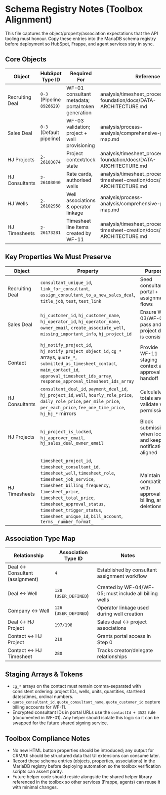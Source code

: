 # Schema Registry Notes (Toolbox Alignment)

This file captures the object/property/association expectations that the API tooling must honour. Copy these entries into the MariaDB schema registry before deployment so HubSpot, Frappe, and agent services stay in sync.

## Core Objects
| Object | HubSpot Type ID | Required For | Reference |
| --- | --- | --- | --- |
| Recruiting Deal | `0-3` (Pipeline `8926629`) | WF-01 consultant metadata; portal token generation | analysis/timesheet_process/phases/01-foundation/docs/DATA-ARCHITECTURE.md |
| Sales Deal | `0-3` (Default pipeline) | WF-03 validation; project + well provisioning | analysis/process-analysis/comprehensive-process-map.md |
| HJ Projects | `2-26103074` | Project context/lock state | analysis/timesheet_process/phases/01-foundation/docs/DATA-ARCHITECTURE.md |
| HJ Consultants | `2-26103040` | Rate cards, authorised wells | analysis/timesheet_process/phases/02-timesheet-creation/docs/DATA-ARCHITECTURE.md |
| HJ Wells | `2-26102958` | Well associations & operator linkage | analysis/process-analysis/comprehensive-process-map.md |
| HJ Timesheets | `2-26173281` | Timesheet line items created by WF-11 | analysis/timesheet_process/phases/02-timesheet-creation/docs/DATA-ARCHITECTURE.md |

## Key Properties We Must Preserve
| Object | Property | Purpose |
| --- | --- | --- |
| Recruiting Deal | `consultant_unique_id`, `link_for_consultant`, `assign_consultant_to_a_new_sales_deal`, `title_job`, `test`, `test_link` | Seed consultant portal + assignment flows |
| Sales Deal | `hj_customer_id`, `hj_customer_name`, `hj_operator_id`, `hj_operator_name`, `owner_email`, `create_associate_well`, `missing_important_info`, `hj_project_id` | Ensure WF-03/WF-04 pass and project data is consistent |
| Contact | `hj_notify_project_id`, `hj_notify_project_object_id`, `cg_*` arrays, `quote_*`, `submitted_as_timesheet_contact`, `main_contact_id`, `approval_timesheet_ids_array`, `response_approval_timesheet_ids_array` | Provide WF-11 staging context and approval handoff |
| HJ Consultants | `consultant_deal_id`, `payment_deal_id`, `hj_project_id`, `well`, `hourly_role_price`, `daily_role_price`, `per_mile_price`, `per_each_price`, `fee_one_time_price`, `hj_hj_*` mirrors | Calculate totals and validate well permissions |
| HJ Projects | `hj_project_is_locked`, `hj_approver_email`, `hj_sales_deal_owner_email` | Block submissions when locked and keep notifications aligned |
| HJ Timesheets | `timesheet_project_id`, `timesheet_consultant_id`, `timesheet_well`, `timesheet_role`, `timesheet_job_service`, `timesheet_billing_frequency`, `timesheet_price`, `timesheet_total_price`, `timesheet_approval_status`, `timesheet_trigger_status`, `timesheet_unique_id`, `bill_account`, `terms__number_format_` | Maintain compatibility with approvals, billing, and deletions |

## Association Type Map
| Relationship | Association Type ID | Notes |
| --- | --- | --- |
| Deal ↔ Consultant (assignment) | `4` | Established by consultant assignment workflow |
| Deal ↔ Well | `128` (`USER_DEFINED`) | Created by WF-04/WF-05; must include all billing wells |
| Company ↔ Well | `126` (`USER_DEFINED`) | Operator linkage used during well creation |
| Deal ↔ HJ Project | `197/198` | Sales deal ↔ project associations |
| Contact ↔ HJ Project | `210` | Grants portal access in Step 0 |
| Contact ↔ HJ Timesheet | `280` | Tracks creator/delegate relationships |

## Staging Arrays & Tokens
- `cg_*` arrays on the contact must remain comma-separated with consistent ordering: project IDs, wells, units, quantities, start/end dates/times, ordinal numbers.
- `quote_consultant_id`, `quote_consultant_name`, `quote_customer_id` capture billing accounts for WF-11.
- Encrypted consultant IDs in portal URLs use the `contactId + 3522` rule (documented in WF-01). Any helper should isolate this logic so it can be swapped for the future shared signing service.

## Toolbox Compliance Notes
- No new HTML button properties should be introduced; any output for CRM/UI should be structured data that UI extensions can consume later.
- Record these schema entries (objects, properties, associations) in the MariaDB registry before deploying automation so the toolbox verification scripts can assert parity.
- Future helper code should reside alongside the shared helper library referenced in the toolbox so other services (Frappe, agents) can reuse it with minimal changes.
